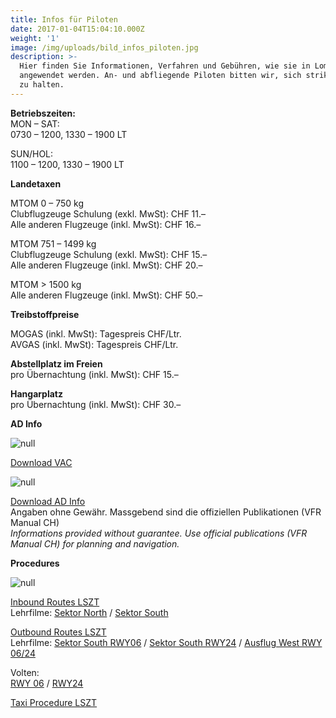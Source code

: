 ```yaml
---
title: Infos für Piloten
date: 2017-01-04T15:04:10.000Z
weight: '1'
image: /img/uploads/bild_infos_piloten.jpg
description: >-
  Hier finden Sie Informationen, Verfahren und Gebühren, wie sie in Lommis LSZT
  angewendet werden. An- und abfliegende Piloten bitten wir, sich strikt daran
  zu halten.
---
```

**Betriebszeiten:**\
MON – SAT: \
0730 – 1200, 1330 – 1900 LT

SUN/HOL: \
1100 – 1200, 1330 – 1900 LT

**Landetaxen**

MTOM 0 – 750 kg\
Clubflugzeuge Schulung (exkl. MwSt): CHF 11.–\
Alle anderen Flugzeuge (inkl. MwSt): CHF 16.–

MTOM 751 – 1499 kg\
Clubflugzeuge Schulung (exkl. MwSt): CHF 15.–\
Alle anderen Flugzeuge (inkl. MwSt): CHF 20.–

MTOM > 1500 kg\
Alle anderen Flugzeuge (inkl. MwSt): CHF 50.–

**Treibstoffpreise**

MOGAS (inkl. MwSt): Tagespreis CHF/Ltr.\
AVGAS (inkl. MwSt): Tagespreis CHF/Ltr.

**Abstellplatz im Freien**\
pro Übernachtung (inkl. MwSt): CHF 15.–

**Hangarplatz**\
pro Übernachtung (inkl. MwSt): CHF 30.–

**AD Info**

![null](/img/uploads/bild_piloteninfos_vac.jpg)

[Download VAC](https://drive.google.com/file/d/1ycSWYEt68EhDOI0yvADpuKgVsVbbLfHH/view?usp=share_link)

![null](/img/uploads/bild_piloteninfos_ad-info.jpg)

[Download AD Info](https://drive.google.com/file/d/19rURbyAMl0T0AQYTZ7ITiPiw38h5oULF/view?usp=share_link)\
Angaben ohne Gewähr. Massgebend sind die offiziellen Publikationen (VFR Manual CH)\
_Informations provided without guarantee. Use official publications (VFR Manual CH) for planning and navigation._

**Procedures**

![null](/img/uploads/procedures_lszt.jpg)

[Inbound Routes LSZT](https://drive.google.com/file/d/1bdeOlb4hrduCsIKg1SUZ_qwDIMU9HMDp/view?usp=sharing)\
Lehrfilme:
[Sektor North](https://drive.google.com/file/d/1hPCCLCv8gBJ-oLOXbhF69GODDj6vPkf8/view?usp=sharing) /
[Sektor South](https://drive.google.com/file/d/1QVaf1NUijdmwt42uUGaiZr3wXK0CsUo_/view?usp=sharing)

[Outbound Routes LSZT](https://drive.google.com/file/d/1Hnvg-abZRccDYahu_udqg3kQt0p629Y2/view?usp=sharing)\
Lehrfilme:
[Sektor South RWY06](https://drive.google.com/file/d/1rnr9KmxPWUzdw3u7MkxcJCEwyWVuls6q/view?usp=sharing) /
[Sektor South RWY24](https://drive.google.com/file/d/14jiC7B3A7sZcU2GoDo8SPKDtyO0vmdQU/view?usp=sharing) /
[Ausflug West RWY 06/24](https://drive.google.com/file/d/1AwCBsBpA9Q942CKjkTKs7boMmhBfV-9I/view?usp=sharing)

Volten:\
[RWY 06](https://drive.google.com/file/d/1CB-NzlNmIwdyF3GkBOH6sgqt60_Efdyr/view?usp=sharing) /
[RWY24](https://drive.google.com/file/d/1xPOXha2yLNa9EA2fXSSd8FACPaKvbaRx/view?usp=sharing)

[Taxi Procedure LSZT](https://drive.google.com/file/d/1Pt7ygMe8LV08fdrnCMXK35IT7diBDzQH/view?usp=sharing)
